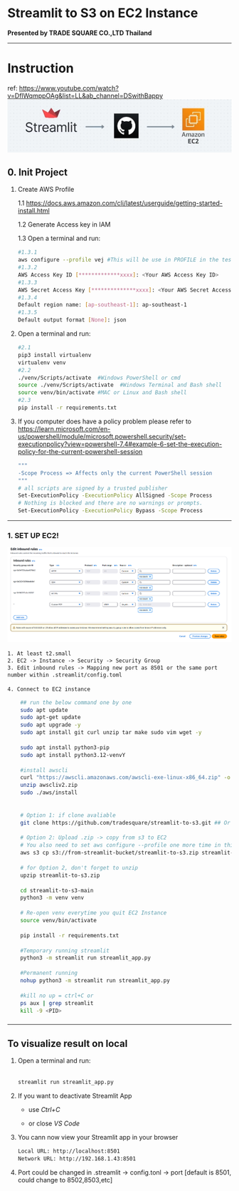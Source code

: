 # Streamlit to S3 on EC2 Instance

**Presented by TRADE SQUARE CO.,LTD Thailand**

---
# Instruction
ref: https://www.youtube.com/watch?v=DflWqmppOAg&list=LL&ab_channel=DSwithBappy
![alt text](img/pic1.png)

## 0. Init Project

1. Create AWS Profile

    1.1 https://docs.aws.amazon.com/cli/latest/userguide/getting-started-install.html

    1.2 Generate Access key in IAM

    1.3 Open a terminal and run:
    ```bash  
    #1.3.1
    aws configure --profile vej #This will be use in PROFILE in the test script
    #1.3.2
    AWS Access Key ID [*************xxxx]: <Your AWS Access Key ID>
    #1.3.3
    AWS Secret Access Key [**************xxxx]: <Your AWS Secret Access Key>
    #1.3.4
    Default region name: [ap-southeast-1]: ap-southeast-1
    #1.3.5
    Default output format [None]: json

    ```
2. Open a terminal and run:
    ```bash
    #2.1
    pip3 install virtualenv
    virtualenv venv
    #2.2
   ./venv/Scripts/activate  #Windows PowerShell or cmd
   source ./venv/Scripts/activate  #Windows Terminal and Bash shell
    source venv/bin/activate #MAC or Linux and Bash shell
    #2.3
    pip install -r requirements.txt
    ```

3. If you computer does have a policy problem please refer to
    https://learn.microsoft.com/en-us/powershell/module/microsoft.powershell.security/set-executionpolicy?view=powershell-7.4#example-6-set-the-execution-policy-for-the-current-powershell-session

    ```bash
    """
    -Scope Process => Affects only the current PowerShell session
    """
    # all scripts are signed by a trusted publisher
    Set-ExecutionPolicy -ExecutionPolicy AllSigned -Scope Process
    # Nothing is blocked and there are no warnings or prompts.
    Set-ExecutionPolicy -ExecutionPolicy Bypass -Scope Process
    ```
    
---

### 1. SET UP EC2!

![alt text](img/pic2.png)

    1. At least t2.small
    2. EC2 -> Instance -> Security -> Security Group
    3. Edit inbound rules -> Mapping new port as 8501 or the same port number within .streamlit/config.toml

    4. Connect to EC2 instance


```bash
    ## run the below command one by one
    sudo apt update
    sudo apt-get update
    sudo apt upgrade -y
    sudo apt install git curl unzip tar make sudo vim wget -y

    sudo apt install python3-pip
    sudo apt install python3.12-venvY

    #install awscli
    curl "https://awscli.amazonaws.com/awscli-exe-linux-x86_64.zip" -o "awscliv2.zip"
    unzip awscliv2.zip
    sudo ./aws/install
    

    # Option 1: if clone avaliable 
    git clone https://github.com/tradesquare/streamlit-to-s3.git ## Or Upload Zip from S3 or other ways around

    # Option 2: Upload .zip -> copy from s3 to EC2
    # You also need to set aws configure --profile one more time in this EC2 Instance
    aws s3 cp s3://from-streamlit-bucket/streamlit-to-s3.zip streamlit-to-s3.zip --profile tsmlxl 

    # for Option 2, don't forget to unzip
    upzip streamlit-to-s3.zip
    
    cd streamlit-to-s3-main
    python3 -m venv venv

    # Re-open venv everytime you quit EC2 Instance
    source venv/bin/activate

    pip install -r requirements.txt

    #Temporary running streamlit
    python3 -m streamlit run streamlit_app.py

    #Permanent running
    nohup python3 -m streamlit run streamlit_app.py

    #kill no up = ctrl+C or
    ps aux | grep streamlit
    kill -9 <PID>

```
### 


---
## To visualize result on local
1. Open a terminal and run:

    ```bash

    streamlit run streamlit_app.py

    ```
2. If you want to deactivate Streamlit App 

    - use *Ctrl+C*

    - or close *VS Code*

3. You cann now view your Streamlit app in your browser

    ```bash
    Local URL: http://localhost:8501
    Network URL: http://192.168.1.43:8501
    ```
4. Port could be changed in .streamlit -> config.tonl -> port  [default is 8501, could change to 8502,8503,etc]
